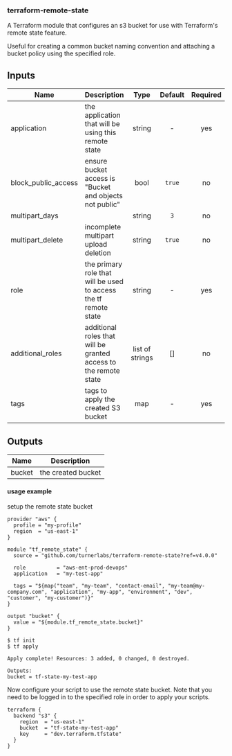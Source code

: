 ### terraform-remote-state

A Terraform module that configures an s3 bucket for use with Terraform's remote state feature.

Useful for creating a common bucket naming convention and attaching a bucket policy using the specified role.


## Inputs

| Name | Description | Type | Default | Required |
|------|-------------|:----:|:-----:|:-----:|
| application | the application that will be using this remote state | string | - | yes |
| block\_public\_access | ensure bucket access is "Bucket and objects not public" | bool | `true` | no |
| multipart\_days |  | string | `3` | no |
| multipart\_delete | incomplete multipart upload deletion | string | `true` | no |
| role | the primary role that will be used to access the tf remote state | string | - | yes |
| additional\_roles | additional roles that will be granted access to the remote state | list of strings | \[] | no |
| tags | tags to apply the created S3 bucket | map | - | yes |

## Outputs

| Name | Description |
|------|-------------|
| bucket | the created bucket |


#### usage example

setup the remote state bucket

```hcl
provider "aws" {
  profile = "my-profile"
  region  = "us-east-1"
}

module "tf_remote_state" {
  source = "github.com/turnerlabs/terraform-remote-state?ref=v4.0.0"

  role          = "aws-ent-prod-devops"
  application   = "my-test-app"

  tags = "${map("team", "my-team", "contact-email", "my-team@my-company.com", "application", "my-app", "environment", "dev", "customer", "my-customer")}"  
}

output "bucket" {
  value = "${module.tf_remote_state.bucket}"
}
```

```
$ tf init
$ tf apply

Apply complete! Resources: 3 added, 0 changed, 0 destroyed.

Outputs:
bucket = tf-state-my-test-app
```

Now configure your script to use the remote state bucket.  Note that you need to be logged in to the specified role in order to apply your scripts.

```hcl
terraform {
  backend "s3" {
    region  = "us-east-1"
    bucket  = "tf-state-my-test-app"
    key     = "dev.terraform.tfstate"
  }
}
```

